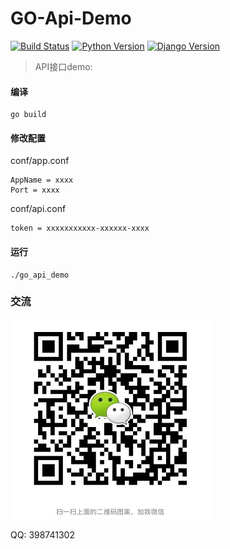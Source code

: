 GO-Api-Demo
==============================================

[![Build Status](https://img.shields.io/travis/rust-lang/rust.svg)](https://img.shields.io/travis/rust-lang/rust.svg)
[![Python Version](https://img.shields.io/badge/Golang--1.17.13-paasing-green.svg)](https://img.shields.io/badge/Golang--1.15.11-paasing-green.svg)
[![Django Version](https://img.shields.io/badge/Beego--1.12.1-paasing-green.svg)](https://img.shields.io/badge/Beego--1.12.1-paasing-green.svg)

> API接口demo:


#### 编译

```
go build
```


#### 修改配置


conf/app.conf

```
AppName = xxxx
Port = xxxx
```

conf/api.conf
```
token = xxxxxxxxxxx-xxxxxx-xxxx
```


#### 运行

```
./go_api_demo
```

### 交流
![微信](https://raw.githubusercontent.com/CJFJack/go_api_demo/master/doc/images/wx.png)

QQ: 398741302
